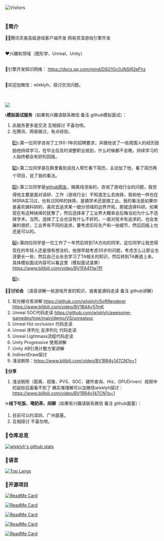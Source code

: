  ![Visitors](https://visitor-badge.laobi.icu/badge?page_id=wlxklyh.mainpage&title=Visitors) <br></br>
### :loudspeaker:简介
👨‍💻腾讯天美高级游戏客户端开发 网易资深游戏引擎开发 <br></br>

:hearts:兴趣和领域（图形学、Unreal、Unity）<br></br>

:book:引擎开发知识网络：
https://docs.qq.com/mind/DSG1Oc0JNSlR2eFhz<br></br>

💬欢迎加微信：wlxklyh，探讨交流问题。

<br></br>
![](https://raw.githubusercontent.com/wlxklyh/book/master/Tool/Resource/wcgif.gif)

:telephone_receiver:**模拟面试服务**（如果有兴趣请联系微信 备注 github模拟面试）：
1. 此服务更多是交流 互相探讨 不喜勿喷。
2. 在腾讯、网易做过，有点经验。
<br></br>
1️⃣📞:第一位同学咨询了工作0-1年的招聘要求，并跟他说了一些周围人的经历鼓励他持续学习，在毕业后及时调整职业规划，什么时候都不会晚，持续学习的人始终都会有好的回报。
<br></br>
2️⃣📞:第二位同学是在群里看到说找人帮忙看下简历，主动加了他，看了简历两个项目，说了我的看法。
<br></br>
3️⃣📞:第三位同学是[github网友](https://github.com/slongle)，搞离线渲染的，咨询了游戏行业的问题，我觉得他主要是面对读研、工作（游戏行业）不知道怎么去抉择，我和他一样也在MSRA实习过，也有过同样的抉择，是搞学术还是搞工业。我的看法是如果你是喜欢搞科研的，喜欢去追求某一细分领域的边界开拓，那就选择科研。如果现在有这种抉择的犹豫了，然后选择来了工业界大概率会后悔当初为什么不选择学术。当然，选择了工业也没有什么不好的，一直对技术有追求的，也会发展的很好，工业界有不同的追求，要考虑实际生产和一些细节，然后回报上也还是可以的。
<br></br>
:four:📞:第四位同学是一位工作了一年然后转到TA方向的同学。这位同学让我觉得现在的年轻人还是很有想法的，他很早就考虑35岁的问题，考虑怎么让职业生涯更长一些，然后自己业余去学习了TA相关的知识，然后转到TA赛道上来。具体模拟面试内容可以看这里（模拟面试录屏）https://www.bilibili.com/video/BV1FA411w7fF
<br></br>
:five:📞:

🧑‍💻**讨论会** （语音讲解一些游戏开发的知识，或者是源码走读 备注 github讲解）
1. 软光栅仓库讲解 https://github.com/wlxklyh/SoftRenderer
https://www.bilibili.com/video/BV1B44y1j7mK
3. Unreal SOC代码走读 https://github.com/wlxklyh/awesome-gamedev/tree/main/demo/VS/unrealsoc
4. Unreal Hiz occlusion 代码走读
5. Unreal 序列化 反序列化 代码走读
6. Unreal Lightmass流程代码走读
7. Unity Progressive 使用讲解
8. Unity AB引用计数方案讲解
9. IndirectDraw探讨
10. 浅谈剔除：https://www.bilibili.com/video/BV1RR4y147CN?p=1

🔋**分享**
1. 浅谈剔除（距离、视锥、PVS、SOC、硬件查询、Hiz、GPUDriven）视频中的鼠标后面看不到了 确实难理解可以加微信wlxklyh探讨：https://www.bilibili.com/video/BV1RR4y147CN?p=1

:coffee:**线下吃饭、喝奶茶、闲聊**（如果有兴趣请联系微信 备注 github面基）：
1. 目前可以约深圳、广州面基。
2. 互相探讨 不喜勿喷。


### 👋仓库总览
[![wlxklyh's github stats](https://github-readme-stats.vercel.app/api?username=wlxklyh&theme=tokyonight&show_icons=true)](https://github.com/wlxklyh/)

### 👋语言
[![Top Langs](https://github-readme-stats.vercel.app/api/top-langs/?username=wlxklyh&layout=compact&theme=tokyonight&show_icons=true)](https://github.com/wlxklyh/)

### 👋开源项目
[![ReadMe Card](https://github-readme-stats.vercel.app/api/pin/?username=wlxklyh&repo=SoftRenderer&theme=tokyonight&show_icons=true)](https://github.com/wlxklyh/SoftRenderer)

[![ReadMe Card](https://github-readme-stats.vercel.app/api/pin/?username=wlxklyh&repo=RookieRenderer&theme=tokyonight&show_icons=true)](https://github.com/wlxklyh/RookieRenderer)

[![ReadMe Card](https://github-readme-stats.vercel.app/api/pin/?username=wlxklyh&repo=StudyOpenGLVulkanDXMetal&theme=tokyonight&show_icons=true)](https://github.com/wlxklyh/StudyOpenGLVulkanDXMetal)

[![ReadMe Card](https://github-readme-stats.vercel.app/api/pin/?username=wlxklyh&repo=awesome-gamedev&theme=tokyonight&show_icons=true)](hhttps://github.com/wlxklyh/awesome-gamedev)

[![ReadMe Card](https://github-readme-stats.vercel.app/api/pin/?username=wlxklyh&repo=FFMpegStudy&theme=tokyonight&show_icons=true)](https://github.com/wlxklyh/FFMpegStudy)


